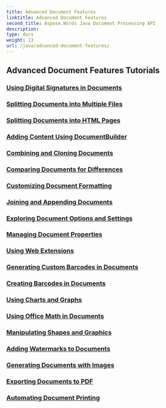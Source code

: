 ```yaml
---
title: Advanced Document Features
linktitle: Advanced Document Features
second_title: Aspose.Words Java Document Processing API
description: 
type: docs
weight: 13
url: /java/advanced-document-features/
---
```


## Advanced Document Features Tutorials
### [Using Digital Signatures in Documents](./using-digital-signatures/)
### [Splitting Documents into Multiple Files](./splitting-documents-into-multiple-files/)
### [Splitting Documents into HTML Pages](./splitting-documents-into-html-pages/)
### [Adding Content Using DocumentBuilder](./adding-content-using-documentbuilder/)
### [Combining and Cloning Documents](./combining-cloning-documents/)
### [Comparing Documents for Differences](./comparing-documents-for-differences/)
### [Customizing Document Formatting](./customizing-document-formatting/)
### [Joining and Appending Documents](./joining-appending-documents/)
### [Exploring Document Options and Settings](./exploring-document-options-settings/)
### [Managing Document Properties](./managing-document-properties/)
### [Using Web Extensions](./using-web-extensions/)
### [Generating Custom Barcodes in Documents](./generating-custom-barcodes/)
### [Creating Barcodes in Documents](./creating-barcodes-in-documents/)
### [Using Charts and Graphs](./Using-charts-graphs/)
### [Using Office Math in Documents](./using-office-math-in-documents/)
### [Manipulating Shapes and Graphics](./manipulating-shapes-graphics/)
### [Adding Watermarks to Documents](./adding-watermarks-to-documents/)
### [Generating Documents with Images](./generating-documents-with-images/)
### [Exporting Documents to PDF](./exporting-documents-to-pdf/)
### [Automating Document Printing](./automating-document-printing/)